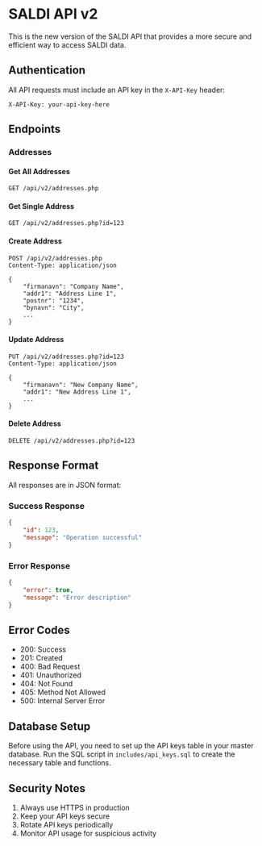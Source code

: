 # SALDI API v2

This is the new version of the SALDI API that provides a more secure and efficient way to access SALDI data.

## Authentication

All API requests must include an API key in the `X-API-Key` header:

```
X-API-Key: your-api-key-here
```

## Endpoints

### Addresses

#### Get All Addresses
```
GET /api/v2/addresses.php
```

#### Get Single Address
```
GET /api/v2/addresses.php?id=123
```

#### Create Address
```
POST /api/v2/addresses.php
Content-Type: application/json

{
    "firmanavn": "Company Name",
    "addr1": "Address Line 1",
    "postnr": "1234",
    "bynavn": "City",
    ...
}
```

#### Update Address
```
PUT /api/v2/addresses.php?id=123
Content-Type: application/json

{
    "firmanavn": "New Company Name",
    "addr1": "New Address Line 1",
    ...
}
```

#### Delete Address
```
DELETE /api/v2/addresses.php?id=123
```

## Response Format

All responses are in JSON format:

### Success Response
```json
{
    "id": 123,
    "message": "Operation successful"
}
```

### Error Response
```json
{
    "error": true,
    "message": "Error description"
}
```

## Error Codes

- 200: Success
- 201: Created
- 400: Bad Request
- 401: Unauthorized
- 404: Not Found
- 405: Method Not Allowed
- 500: Internal Server Error

## Database Setup

Before using the API, you need to set up the API keys table in your master database. Run the SQL script in `includes/api_keys.sql` to create the necessary table and functions.

## Security Notes

1. Always use HTTPS in production
2. Keep your API keys secure
3. Rotate API keys periodically
4. Monitor API usage for suspicious activity 